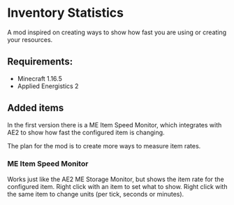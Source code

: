 # Inventory Statistics

A mod inspired on creating ways to show how fast you are using or creating your resources.

## Requirements:
- Minecraft 1.16.5
- Applied Energistics 2

## Added items

In the first version there is a ME Item Speed Monitor, which integrates with AE2 to show how fast the configured item is changing. 

The plan for the mod is to create more ways to measure item rates.

### ME Item Speed Monitor

Works just like the AE2 ME Storage Monitor, but shows the item rate for the configured item. Right click with an item to set what to show. Right click with the same item to change units (per tick, seconds or minutes).

